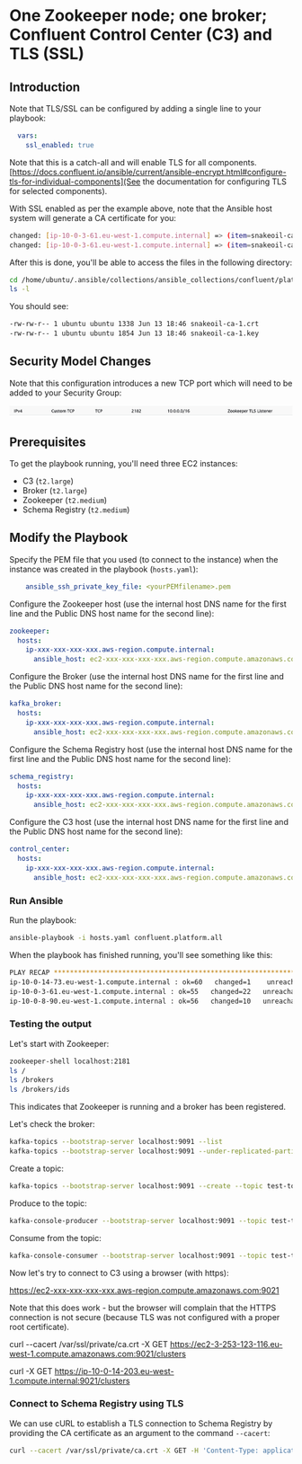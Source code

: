 # One Zookeeper node; one broker; Confluent Control Center (C3) and TLS (SSL)

## Introduction

Note that TLS/SSL can be configured by adding a single line to your playbook:

```yaml
  vars:
    ssl_enabled: true
```

Note that this is a catch-all and will enable TLS for all components. [https://docs.confluent.io/ansible/current/ansible-encrypt.html#configure-tls-for-individual-components](See the documentation for configuring TLS for selected components).

With SSL enabled as per the example above, note that the Ansible host system will generate a CA certificate for you:

```bash
changed: [ip-10-0-3-61.eu-west-1.compute.internal] => (item=snakeoil-ca-1.key)
changed: [ip-10-0-3-61.eu-west-1.compute.internal] => (item=snakeoil-ca-1.crt)
```

After this is done, you'll be able to access the files in the following directory:

```bash
cd /home/ubuntu/.ansible/collections/ansible_collections/confluent/platform/playbooks/generated_ssl_files/
ls -l
```

You should see:

```bash
-rw-rw-r-- 1 ubuntu ubuntu 1338 Jun 13 18:46 snakeoil-ca-1.crt
-rw-rw-r-- 1 ubuntu ubuntu 1854 Jun 13 18:46 snakeoil-ca-1.key
```

## Security Model Changes

Note that this configuration introduces a new TCP port which will need to be added to your Security Group:

![Zookeeper TLS Listener](/img/tls-zk-listener.png)

## Prerequisites

To get the playbook running, you'll need three EC2 instances:

- C3 (`t2.large`)
- Broker (`t2.large`)
- Zookeeper (`t2.medium`)
- Schema Registry (`t2.medium`)

## Modify the Playbook

Specify the PEM file that you used (to connect to the instance) when the instance was created in the playbook (`hosts.yaml`):

```yaml
    ansible_ssh_private_key_file: <yourPEMfilename>.pem
```

Configure the Zookeeper host (use the internal host DNS name for the first line and the Public DNS host name for the second line):

```yaml
zookeeper:
  hosts:
    ip-xxx-xxx-xxx-xxx.aws-region.compute.internal:
      ansible_host: ec2-xxx-xxx-xxx-xxx.aws-region.compute.amazonaws.com
```

Configure the Broker (use the internal host DNS name for the first line and the Public DNS host name for the second line):

```yaml
kafka_broker:
  hosts:
    ip-xxx-xxx-xxx-xxx.aws-region.compute.internal:
      ansible_host: ec2-xxx-xxx-xxx-xxx.aws-region.compute.amazonaws.com
```

Configure the Schema Registry host (use the internal host DNS name for the first line and the Public DNS host name for the second line):

```yaml
schema_registry:
  hosts:
    ip-xxx-xxx-xxx-xxx.aws-region.compute.internal:
      ansible_host: ec2-xxx-xxx-xxx-xxx.aws-region.compute.amazonaws.com
```

Configure the C3 host (use the internal host DNS name for the first line and the Public DNS host name for the second line):

```yaml
control_center:
  hosts:
    ip-xxx-xxx-xxx-xxx.aws-region.compute.internal:
      ansible_host: ec2-xxx-xxx-xxx-xxx.aws-region.compute.amazonaws.com
```

### Run Ansible

Run the playbook:

```bash
ansible-playbook -i hosts.yaml confluent.platform.all
```

When the playbook has finished running, you'll see something like this:

```bash
PLAY RECAP ***************************************************************************************************************************************************
ip-10-0-14-73.eu-west-1.compute.internal : ok=60   changed=1    unreachable=0    failed=0    skipped=51   rescued=0    ignored=0
ip-10-0-3-61.eu-west-1.compute.internal : ok=55   changed=22   unreachable=0    failed=0    skipped=41   rescued=0    ignored=0
ip-10-0-8-90.eu-west-1.compute.internal : ok=56   changed=10   unreachable=0    failed=0    skipped=42   rescued=0    ignored=0
```

### Testing the output

Let's start with Zookeeper:

```bash
zookeeper-shell localhost:2181
ls /
ls /brokers
ls /brokers/ids
```

This indicates that Zookeeper is running and a broker has been registered.

Let's check the broker:

```bash
kafka-topics --bootstrap-server localhost:9091 --list
kafka-topics --bootstrap-server localhost:9091 --under-replicated-partitions --describe
```

Create a topic:

```bash
kafka-topics --bootstrap-server localhost:9091 --create --topic test-topic --replication-factor 1 --partitions 1
```

Produce to the topic:

```bash
kafka-console-producer --bootstrap-server localhost:9091 --topic test-topic
```

Consume from the topic:

```bash
kafka-console-consumer --bootstrap-server localhost:9091 --topic test-topic --from-beginning
```

Now let's try to connect to C3 using a browser (with https):

<https://ec2-xxx-xxx-xxx-xxx.aws-region.compute.amazonaws.com:9021>

Note that this does work - but the browser will complain that the HTTPS connection is not secure (because TLS was not configured with a proper root certificate).  

curl --cacert /var/ssl/private/ca.crt -X GET https://ec2-3-253-123-116.eu-west-1.compute.amazonaws.com:9021/clusters

curl -X GET https://ip-10-0-14-203.eu-west-1.compute.internal:9021/clusters

### Connect to Schema Registry using TLS

We can use cURL to establish a TLS connection to Schema Registry by providing the CA certificate as an argument to the command `--cacert`:

```bash
curl --cacert /var/ssl/private/ca.crt -X GET -H 'Content-Type: application/json' "https://ip-xxx-xxx-xxx-xxx.aws-region.compute.internal:8081/subjects"
```

